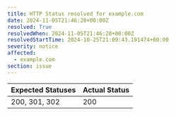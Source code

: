 ```yaml
---
title: HTTP Status resolved for example.com
date: 2024-11-05T21:46:28+00:00Z
resolved: True
resolvedWhen: 2024-11-05T21:46:28+00:00Z
resolvedStartTime: 2024-10-25T21:09:43.191474+00:00
severity: notice
affected:
  - example.com
section: issue
---
```


| Expected Statuses | Actual Status  |
|-------------------|----------------|
| 200, 301, 302 | 200 |
